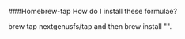 ###Homebrew-tap
How do I install these formulae?

brew tap nextgenusfs/tap and then brew install "<formula>".
